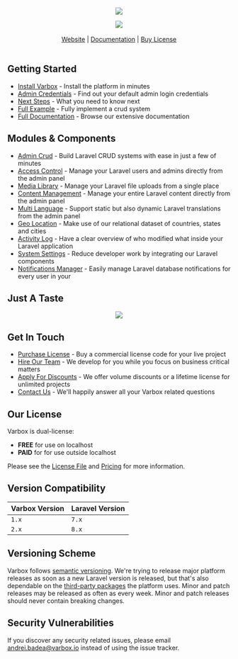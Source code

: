 <br>
<p align="center">
    <a href="https://varbox.io" title="Varbox Admin Screenshot">
        <img src="https://varbox.io/images/cover-with-title.png" style="max-width: 690px" />
    </a>
<p>
<p align="center">
    <a href="LICENSE.md" title="Software License">
        <img src="https://img.shields.io/badge/License-dual-blue">
    </a>
    <br><br>
    <a href="https://varbox.io/">Website</a> | 
    <a href="https://varbox.io/docs">Documentation</a> | 
    <a href="https://varbox.io/buy">Buy License</a>
    <br><br>
</p>

## Getting Started

- [Install Varbox](https://varbox.io/docs/installation) - Install the platform in minutes
- [Admin Credentials](https://varbox.io/docs/admin-credentials) - Find out your default admin login credentials
- [Next Steps](https://varbox.io/docs/next-steps) - What you need to know next
- [Full Example](https://varbox.io/docs/full-example) - Fully implement a crud system
- [Full Documentation](https://varbox.io/docs) - Browse our extensive documentation

## Modules & Components

- [Admin Crud](https://varbox.io/admin-crud) - Build Laravel CRUD systems with ease in just a few of minutes
- [Access Control](https://varbox.io/access-control) - Manage your Laravel users and admins directly from the admin panel
- [Media Library](https://varbox.io/media-library) - Manage your Laravel file uploads from a single place
- [Content Management](https://varbox.io/content-management) - Manage your entire Laravel content directly from the admin panel
- [Multi Language](https://varbox.io/multi-language) - Support static but also dynamic Laravel translations from the admin panel
- [Geo Location](https://varbox.io/geo-location) - Make use of our relational dataset of countries, states and cities
- [Activity Log](https://varbox.io/activity-log) - Have a clear overview of who modified what inside your Laravel application
- [System Settings](https://varbox.io/system-settings) - Reduce developer work by integrating our Laravel components
- [Notifications Manager](https://varbox.io/notifications-manager) - Easily manage Laravel database notifications for every user in your 

## Just A Taste

<p align="center">
    <a href="https://varbox.io" title="Varbox Admin Screenshot">
        <img src="https://varbox.io/images/dashboard-with-filters.png" style="max-width: 690px" />
    </a>
<p>

## Get In Touch

- [Purchase License](https://varbox.io/buy) - Buy a commercial license code for your live project
- [Hire Our Team](https://varbox.io/hire) - We develop for you while you focus on business critical matters
- [Apply For Discounts](https://varbox.io/discount) - We offer volume discounts or a lifetime license for unlimited projects
- [Contact Us](https://varbox.io/contact) - We'll happily answer all your Varbox related questions

## Our License

Varbox is dual-license: 

- **FREE** for use on localhost
- **PAID** for for use outside localhost

Please see the [License File](LICENSE.md) and [Pricing](https://varbox.io/buy) for more information.

## Version Compatibility

| Varbox Version    | Laravel Version |
| ----------------- | --------------- |
| `1.x`             | `7.x`           |
| `2.x`             | `8.x`           |

## Versioning Scheme

Varbox follows [semantic versioning](https://semver.org/). We're trying to release major platform releases as soon as a new Laravel version is released, but that's also dependable on the [third-party packages](https://varbox.io/docs/third-party-tools) the platform uses. Minor and patch releases may be released as often as every week. Minor and patch releases should never contain breaking changes.

## Security Vulnerabilities

If you discover any security related issues, please email [andrei.badea@varbox.io](mailto:andrei.badea@varbox.io) instead of using the issue tracker.
